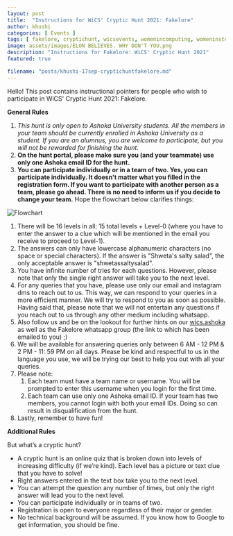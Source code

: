 ```yaml
---
layout: post
title:  "Instructions for WiCS' Cryptic Hunt 2021: Fakelore"
author: khushi
categories: [ Events ]
tags: [ fakelore, cryptichunt, wicsevents, womenincomputing, womeninstem, ashokauniversity, wicsashoka ]
image: assets/images/ELON BELIEVES. WHY DON'T YOU.png
description: "Instructions for Fakelore: WiCS' Cryptic Hunt 2021"
featured: true

filename: "posts/khushi-17sep-cryptichuntfakelore.md"
---
```

Hello! This post contains instructional pointers for people who wish to participate in WiCS' Cryptic Hunt 2021: Fakelore.


**General Rules**

1. *This hunt is only open to Ashoka University students. All the members in your team should be currently enrolled in Ashoka University as a student. If you are an alumnus, you are welcome to participate, but you will not be rewarded for finishing the hunt.*
1. **On the hunt portal, please make sure you (and your teammate) use only one Ashoka email ID for the hunt.**
1. **You can participate individually or in a team of two. Yes, you can participate individually. It doesn't matter what you filled in the registration form. If you want to participate with another person as a team, please go ahead. There is no need to inform us if you decide to change your team.** Hope the flowchart below clarifies things:

![Flowchart](asset/images/Flowchart.jpeg)

1. There will be 16 levels in all: 15 total levels + Level-0 (where you have to enter the answer to a clue which will be mentioned in the email you receive to proceed to Level-1). 
1. The answers can only have lowercase alphanumeric characters (no space or special characters). If the answer is "Shweta's salty salad", the only acceptable answer is "shwetassaltysalad". 
1. You have infinite number of tries for each questions. However, please note that only the single right answer will take you to the next level. 
1. For any queries that you have, please use only our email and instagram dms to reach out to us. This way, we can respond to your queries in a more efficient manner. We will try to respond to you as soon as possible. Having said that, please note that we will not entertain any questions if you reach out to us through any other medium including whatsapp.
1. Also follow us and be on the lookout for further hints on our [wics.ashoka](https://www.instagram.com/wics.ashoka/) as well as the Fakelore whatsapp group (the link to which has been emailed to you) ;)
1. We will be available for answering queries only between 6 AM - 12 PM & 2 PM - 11: 59 PM on all days. Please be kind and respectful to us in the language you use, we will be trying our best to help you out with all your queries.
1. Please note:
	1. Each team must have a team name or username. You will be prompted to enter this username when you login for the first time.
	1. Each team can use only one Ashoka email ID. If your team has two members, you cannot login with both your email IDs. Doing so can result in disqualification from the hunt. 
1. Lastly, remember to have fun!

**Additional Rules**


But what’s a cryptic hunt?
* A cryptic hunt is an online quiz that is broken down into levels of increasing difficulty (if we’re kind). Each level has a picture or text clue that you have to solve! 
* Right answers entered in the text box take you to the next level. 
* You can attempt the question any number of times, but only the right answer will lead you to the next level. 
* You can participate individually or in teams of two.
* Registration is open to everyone regardless of their major or gender. 
* No technical background will be assumed. If you know how to Google to get information, you should be fine. 

<table>
